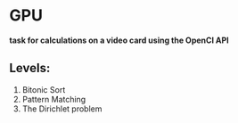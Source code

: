 # GPU

**task for calculations on a video card using the OpenCl API**

## Levels:

1. Bitonic Sort
2. Pattern Matching
3. The Dirichlet problem